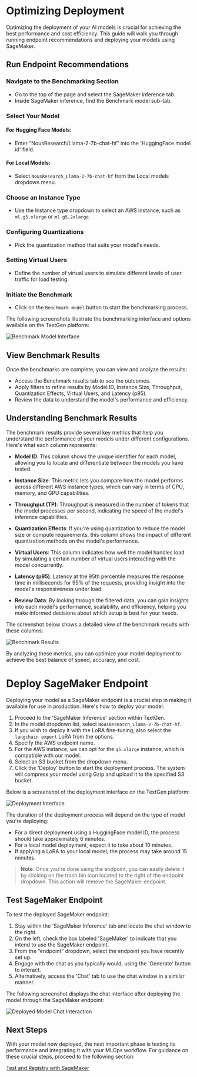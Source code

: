# Optimizing Deployment

Optimizing the deployment of your AI models is crucial for achieving the best performance and cost efficiency. This guide will walk you through running endpoint recommendations and deploying your models using SageMaker.

## Run Endpoint Recommendations

### Navigate to the Benchmarking Section

- Go to the top of the page and select the SageMaker inference tab.
- Inside SageMaker inference, find the Benchmark model sub-tab.

### Select Your Model

#### For Hugging Face Models:

- Enter “NousResearch/Llama-2-7b-chat-hf” into the 'HuggingFace model id' field.

#### For Local Models:

- Select `NousResearch_Llama-2-7b-chat-hf` from the Local models dropdown menu.

### Choose an Instance Type

- Use the Instance type dropdown to select an AWS instance, such as `ml.g5.xlarge` or `ml.g5.2xlarge`.

### Configuring Quantizations

- Pick the quantization method that suits your model's needs.

### Setting Virtual Users

- Define the number of virtual users to simulate different levels of user traffic for load testing.

### Initiate the Benchmark

- Click on the `Benchmark model` button to start the benchmarking process.

The following screenshots illustrate the benchmarking interface and options available on the TextGen platform:

![Benchmark Model Interface](./imgs/benchmark.png)

## View Benchmark Results

Once the benchmarks are complete, you can view and analyze the results:

- Access the Benchmark results tab to see the outcomes.
- Apply filters to refine results by Model ID, Instance Size, Throughput, Quantization Effects, Virtual Users, and Latency (p95).
- Review the data to understand the model's performance and efficiency.

## Understanding Benchmark Results

The benchmark results provide several key metrics that help you understand the performance of your models under different configurations. Here's what each column represents:

- **Model ID**: This column shows the unique identifier for each model, allowing you to locate and differentiate between the models you have tested.

- **Instance Size**: This metric lets you compare how the model performs across different AWS instance types, which can vary in terms of CPU, memory, and GPU capabilities.

- **Throughput (TP)**: Throughput is measured in the number of tokens that the model processes per second, indicating the speed of the model's inference capabilities.

- **Quantization Effects**: If you're using quantization to reduce the model size or compute requirements, this column shows the impact of different quantization methods on the model's performance.

- **Virtual Users**: This column indicates how well the model handles load by simulating a certain number of virtual users interacting with the model concurrently.

- **Latency (p95)**: Latency at the 95th percentile measures the response time in milliseconds for 95% of the requests, providing insight into the model's responsiveness under load.

- **Review Data**: By looking through the filtered data, you can gain insights into each model's performance, scalability, and efficiency, helping you make informed decisions about which setup is best for your needs.

The screenshot below shows a detailed view of the benchmark results with these columns:

![Benchmark Results](./imgs/benchmark_overview.png)

By analyzing these metrics, you can optimize your model deployment to achieve the best balance of speed, accuracy, and cost.

# Deploy SageMaker Endpoint

Deploying your model as a SageMaker endpoint is a crucial step in making it available for use in production. Here's how to deploy your model:

1. Proceed to the 'SageMaker Inference' section within TextGen.
2. In the model dropdown list, select `NousResearch_Llama-2-7b-chat-hf`.
3. If you wish to deploy it with the LoRA fine-tuning, also select the `langchain expert` LoRA from the options.
4. Specify the AWS endpoint name.
5. For the AWS instance, we can opt for the `g5.xlarge` instance, which is compatible with our model.
6. Select an S3 bucket from the dropdown menu.
7. Click the 'Deploy' button to start the deployment process. The system will compress your model using Gzip and upload it to the specified S3 bucket.

Below is a screenshot of the deployment interface on the TextGen platform:

![Deployment Interface](imgs/deploy_sagemaker.png)

The duration of the deployment process will depend on the type of model you're deploying:

- For a direct deployment using a HuggingFace model ID, the process should take approximately 6 minutes.
- For a local model deployment, expect it to take about 10 minutes.
- If applying a LoRA to your local model, the process may take around 15 minutes.

> **Note**: Once you're done using the endpoint, you can easily delete it by clicking on the trash bin icon located to the right of the endpoint dropdown. This action will remove the SageMaker endpoint.

## Test SageMaker Endpoint

To test the deployed SageMaker endpoint:

1. Stay within the 'SageMaker Inference' tab and locate the chat window to the right.
2. On the left, check the box labeled 'SageMaker' to indicate that you intend to use the SageMaker endpoint.
3. From the “endpoint” dropdown, select the endpoint you have recently set up.
4. Engage with the chat as you typically would, using the 'Generate' button to interact.
5. Alternatively, access the 'Chat' tab to use the chat window in a similar manner.

The following screenshot displays the chat interface after deploying the model through the SageMaker endpoint:

![Deployed Model Chat Interaction](imgs/chat_sagemaker_deployment.png)

## Next Steps

With your model now deployed, the next important phase is testing its performance and integrating it with your MLOps workflow. For guidance on these crucial steps, proceed to the following section:

[Test and Registry with SageMaker](05_Testing_and_Registry.md)

